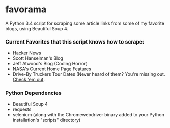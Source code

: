 # favorama
A Python 3.4 script for scraping some article links from some of my favorite blogs, using Beautiful Soup 4.

### Current Favorites that this script knows how to scrape:
- Hacker News
- Scott Hanselman's Blog
- Jeff Atwood's Blog (Coding Horror)
- NASA's Current Home Page Features
- Drive-By Truckers Tour Dates (Never heard of them? You're missing out. [Check 'em out](http://www.drivebytruckers.com/).

### Python Dependencies
- Beautiful Soup 4
- requests
- selenium (along with the Chromewebdriver binary added to your Python installation's "scripts" directory)


